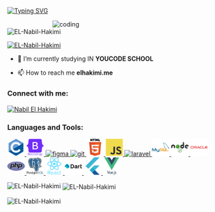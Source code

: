 [![Typing SVG](https://readme-typing-svg.herokuapp.com/?color=4682B4&size=35&center=true&vCenter=true&width=1000&lines=Hi,+I'm+Nabil+El+Hakimi;I'm+a+Full+Stack+Developer:%29)](https://git.io/typing-svg)
 
          
<img align="right" alt="coding" width="400" src="https://media3.giphy.com/media/qgQUggAC3Pfv687qPC/giphy.gif?cid=ecf05e475ttx9b2j00ehzovokqjeyo1dmws3w2fb5wbqyzi4&ep=v1_gifs_search&rid=giphy.gif&ct=g">
 
<p align="left"> <img src="https://komarev.com/ghpvc/?username=EL-Nabil-Hakimi&label=Profile%20views&color=0e75b6&style=flat" alt="EL-Nabil-Hakimi" /> </p>
 
<p align="left"> <a href="https://github.com/ryo-ma/github-profile-trophy"><img src="https://github-profile-trophy.vercel.app/?username=EL-Nabil-Hakimi" alt="EL-Nabil-Hakimi" /></a> </p>
      
- 🔭 I’m currently studying IN **YOUCODE SCHOOL**

- 📫 How to reach me **elhakimi.me**

<h3 align="left">Connect with me:</h3>
<p align="left">
<a href="https://linkedin.com/in/nabil-el-hakimi-91a69a285" target="blank"><img align="center" src="https://raw.githubusercontent.com/rahuldkjain/github-profile-readme-generator/master/src/images/icons/Social/linked-in-alt.svg" alt="Nabil El Hakimi" height="30" width="40" /></a>
<!-- <a href="https://www.hackerrank.com/Simo_Ach777" target="blank"><img align="center" src="https://raw.githubusercontent.com/rahuldkjain/github-profile-readme-generator/master/src/images/icons/Social/hackerrank.svg" alt="" height="30" width="40" /></a> -->
</p>


<h3 align="left">Languages and Tools:</h3>
<p align="left">
    <a href="https://www.cprogramming.com/" target="_blank" rel="noreferrer">
        <img src="https://raw.githubusercontent.com/devicons/devicon/master/icons/c/c-original.svg" alt="c" width="40" height="40"/>
    </a>
    <a href="https://getbootstrap.com" target="_blank" rel="noreferrer">
        <img src="https://raw.githubusercontent.com/devicons/devicon/master/icons/bootstrap/bootstrap-plain-wordmark.svg" alt="bootstrap" width="40" height="40"/>
    </a>
    <a href="https://www.figma.com/" target="_blank" rel="noreferrer">
        <img src="https://www.vectorlogo.zone/logos/figma/figma-icon.svg" alt="figma" width="40" height="40"/>
    </a>
    <a href="https://git-scm.com/" target="_blank" rel="noreferrer">
        <img src="https://www.vectorlogo.zone/logos/git-scm/git-scm-icon.svg" alt="git" width="40" height="40"/>
    </a>
    <a href="https://www.w3.org/html/" target="_blank" rel="noreferrer">
        <img src="https://raw.githubusercontent.com/devicons/devicon/master/icons/html5/html5-original-wordmark.svg" alt="html5" width="40" height="40"/>
    </a>
    <a href="https://developer.mozilla.org/en-US/docs/Web/JavaScript" target="_blank" rel="noreferrer">
        <img src="https://raw.githubusercontent.com/devicons/devicon/master/icons/javascript/javascript-original.svg" alt="javascript" width="40" height="40"/>
    </a>
    <a href="https://laravel.com/" target="_blank" rel="noreferrer">
        <img src="https://download.logo.wine/logo/Laravel/Laravel-Logo.wine.png" alt="laravel" width="40" height="40"/>
    </a>
    <a href="https://www.mysql.com/" target="_blank" rel="noreferrer">
        <img src="https://raw.githubusercontent.com/devicons/devicon/master/icons/mysql/mysql-original-wordmark.svg" alt="mysql" width="40" height="40"/>
    </a>
    <a href="https://nodejs.org" target="_blank" rel="noreferrer">
        <img src="https://raw.githubusercontent.com/devicons/devicon/master/icons/nodejs/nodejs-original-wordmark.svg" alt="nodejs" width="40" height="40"/>
    </a>
    <a href="https://www.oracle.com/" target="_blank" rel="noreferrer">
        <img src="https://raw.githubusercontent.com/devicons/devicon/master/icons/oracle/oracle-original.svg" alt="oracle" width="40" height="40"/>
    </a>
    <a href="https://www.php.net" target="_blank" rel="noreferrer">
        <img src="https://raw.githubusercontent.com/devicons/devicon/master/icons/php/php-original.svg" alt="php" width="40" height="40"/>
    </a>
    <a href="https://www.postgresql.org" target="_blank" rel="noreferrer">
        <img src="https://raw.githubusercontent.com/devicons/devicon/master/icons/postgresql/postgresql-original-wordmark.svg" alt="postgresql" width="40" height="40"/>
    </a>
    <a href="https://reactjs.org/" target="_blank" rel="noreferrer">
        <img src="https://raw.githubusercontent.com/devicons/devicon/master/icons/react/react-original-wordmark.svg" alt="react" width="40" height="40"/>
    </a>
    <a href="https://dart.dev/" target="_blank" rel="noreferrer">
        <img src="https://raw.githubusercontent.com/devicons/devicon/master/icons/dart/dart-original-wordmark.svg" alt="dart" width="40" height="40"/>
    </a>
    <a href="https://flutter.dev/" target="_blank" rel="noreferrer">
        <img src="https://raw.githubusercontent.com/devicons/devicon/master/icons/flutter/flutter-original.svg" alt="flutter" width="40" height="40"/>
    </a>
    <a href="https://vuejs.org/" target="_blank" rel="noreferrer">
        <img src="https://raw.githubusercontent.com/devicons/devicon/master/icons/vuejs/vuejs-original-wordmark.svg" alt="vuejs" width="40" height="40"/>
    </a>
</p>



<p><img align="left" src="https://github-readme-stats.vercel.app/api/top-langs?username=EL-Nabil-Hakimi&show_icons=true&locale=en&layout=compact" alt="EL-Nabil-Hakimi" /></p>

<p>&nbsp;<img align="center" src="https://github-readme-stats.vercel.app/api?username=EL-Nabil-Hakimi&show_icons=true&locale=en" alt="EL-Nabil-Hakimi" /></p>

<p><img align="center" src="https://github-readme-streak-stats.herokuapp.com/?user=EL-Nabil-Hakimi&" alt="EL-Nabil-Hakimi" /></p>

